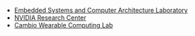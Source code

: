 
* [Embedded Systems and Computer Architecture Laboratory](https://cepdnaclk.github.io/escal/)
* [NVIDIA Research Center](https://cepdnaclk.github.io/escal/tesla/)
* [Cambio Wearable Computing Lab](https://cepdnaclk.github.io/escal/wearable/)
